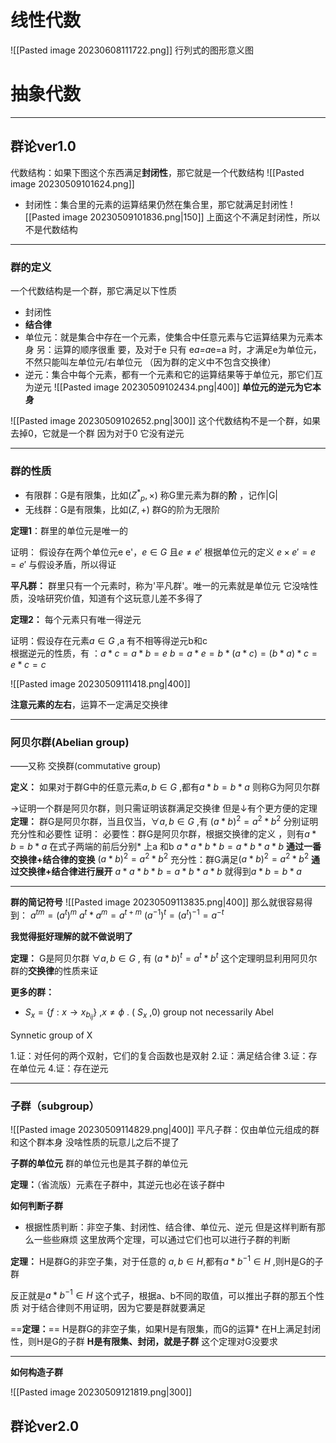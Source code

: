 # 线性代数

![[Pasted image 20230608111722.png]]
行列式的图形意义图 




# 抽象代数

--- 

## 群论ver1.0

代数结构：如果下图这个东西满足**封闭性**，那它就是一个代数结构
![[Pasted image 20230509101624.png]]
- 封闭性：集合里的元素的运算结果仍然在集合里，那它就满足封闭性
 ![[Pasted image 20230509101836.png|150]]
上面这个不满足封闭性，所以不是代数结构

---


### 群的定义
一个代数结构是一个群，那它满足以下性质

- 封闭性
- **结合律**
- 单位元：就是集合中存在一个元素，使集合中任意元素与它运算结果为元素本身
	另：运算的顺序很重 要，及对于e 只有 e*a=a*e=a 时，才满足e为单位元，不然只能叫左单位元/右单位元  （因为群的定义中不包含交换律）
- 逆元：集合中每个元素，都有一个元素和它的运算结果等于单位元，那它们互为逆元
![[Pasted image 20230509102434.png|400]]
**单位元的逆元为它本身**

![[Pasted image 20230509102652.png|300]]
这个代数结构不是一个群，如果去掉0，它就是一个群
因为对于0 它没有逆元

---

### 群的性质
- 有限群：G是有限集，比如$({Z^\ast}_p,\times)$ 称G里元素为群的**阶** ，记作|G|
- 无线群：G是有限集，比如$(Z,+)$  群G的阶为无限阶

**定理1**：群里的单位元是唯一的

证明：
		假设存在两个单位元e e'，$e\in G$ 且$e \neq e'$
		  根据单位元的定义 $e\times e'=e=e'$
		  与假设矛盾，所以得证


**平凡群：** 群里只有一个元素时，称为'平凡群'。唯一的元素就是单位元
它没啥性质，没啥研究价值，知道有个这玩意儿差不多得了


**定理2：** 每个元素只有唯一得逆元

证明：假设存在元素$a \in G$ ,a 有不相等得逆元b和c  
		根据逆元的性质，有 ：$a\ast c=a \ast b =e$
		$b=a \ast e=b \ast(a\ast c)=(b \ast a)\ast c=e \ast c=c$

![[Pasted image 20230509111418.png|400]]

**注意元素的左右**，运算不一定满足交换律

--- 

### 阿贝尔群(Abelian group)
——又称 交换群(commutative group)

**定义：** 如果对于群G中的任意元素$a,b \in G$ ,都有$a \ast b=b \ast a$ 则称G为阿贝尔群 

→证明一个群是阿贝尔群，则只需证明该群满足交换律
但是↓有个更方便的定理
**定理：** 群G是阿贝尔群，当且仅当，$\forall a,b\in G$ ,有 $(a\ast b)^2=a^2 \ast b^2$
分别证明充分性和必要性
证明：
		必要性：群G是阿贝尔群，根据交换律的定义 ，则有$a \ast b=b \ast a$ 
	在式子两端的前后分别$\ast$ 上a 和b
	$a\ast a \ast b \ast b=a \ast b \ast a \ast b$
	 **通过一番交换律+结合律的变换**
	  $(a\ast b)^2=a^2 \ast b^2$
		 充分性：群G满足$(a\ast b)^2=a^2 \ast b^2$
	**通过交换律+结合律进行展开**
	$a\ast a \ast b \ast b=a \ast b \ast a \ast b$
	就得到$a \ast b=b \ast a$ 

---

**群的简记符号**
![[Pasted image 20230509113835.png|400]]
那么就很容易得到：
$a^{tm}=(a^t)^m$
 $a^t \ast a^m=a^{t+m}$
 $(a^{-1})^t=(a^t)^{-1 }=a^{-t}$
 
**我觉得挺好理解的就不做说明了**

**定理：** G是阿贝尔群 $\forall a,b \in G$ , 有 $(a \ast b)^t = a^t \ast b^t$
这个定理明显利用阿贝尔群的**交换律**的性质来证


**更多的群：**

- $S_x =\{f:x \rightarrow x_{b_{ij}}\}$  ,$x \ne \phi$  . ( $S_x$ ,0) group not necessarily Abel

Synnetic group of X

1.证：对任何的两个双射，它们的复合函数也是双射
2.证：满足结合律
3.证：存在单位元
4.证：存在逆元






---

### 子群（subgroup）

![[Pasted image 20230509114829.png|400]]
平凡子群：仅由单位元组成的群和这个群本身
没啥性质的玩意儿之后不提了

**子群的单位元**
群的单位元也是其子群的单位元

**定理：**（省流版）元素在子群中，其逆元也必在该子群中

**如何判断子群**
- 根据性质判断：非空子集、封闭性、结合律、单位元、逆元
但是这样判断有那么一些些麻烦
这里放两个定理，可以通过它们也可以进行子群的判断

**定理：** H是群G的非空子集，对于任意的 $a,b \in H$,都有$a \ast b^{-1} \in H$ ,则H是G的子群

反正就是$a \ast b^{-1} \in H$ 这个式子，根据a、b不同的取值，可以推出子群的那五个性质
对于结合律则不用证明，因为它要是群就要满足

==**定理：**==  H是群G的非空子集，如果H是有限集，而G的运算* 在H上满足封闭性，则H是G的子群
**H是有限集、封闭，就是子群** 
这个定理对G没要求

---
**如何构造子群**

![[Pasted image 20230509121819.png|300]]

## 群论ver2.0